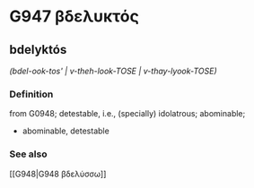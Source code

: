 # G947 βδελυκτός

## bdelyktós

_(bdel-ook-tos' | v-theh-look-TOSE | v-thay-lyook-TOSE)_

### Definition

from G0948; detestable, i.e., (specially) idolatrous; abominable; 

- abominable, detestable

### See also

[[G948|G948 βδελύσσω]]
